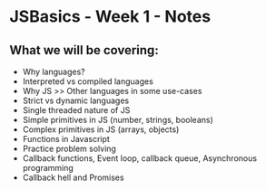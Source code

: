 # JSBasics - Week 1 - Notes

## What we will be covering:
- Why languages?
- Interpreted vs compiled languages
- Why JS >> Other languages in some use-cases
- Strict vs dynamic languages
- Single threaded nature of JS
- Simple primitives in JS (number, strings, booleans)
- Complex primitives in JS (arrays, objects)
- Functions in Javascript
- Practice problem solving
- Callback functions, Event loop, callback queue, Asynchronous programming
- Callback hell and Promises